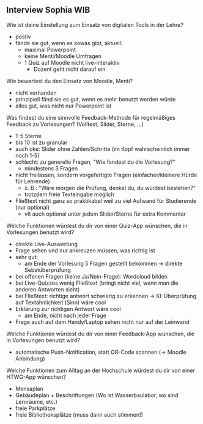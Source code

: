 ## Interview Sophia WIB

Wie ist deine Einstellung zum Einsatz von digitalen Tools in der Lehre?
- postiv
- fände sie gut, wenn es sowas gibt, aktuell:
  - maximal Powerpoint
  - keine Menti/Moodle Umfragen
  - 1 Quiz auf Moodle nicht live-interaktiv
    - Dozent geht nicht darauf ein

Wie bewertest du den Einsatz von Moodle, Menti?
- nicht vorhanden
- prinzipiell fänd sie es gut, wenn es mehr benutzt werden würde
- alles gut, was nicht nur Powerpoint ist

Was findest du eine sinnvolle Feedback-Methode für regelmäßiges Feedback zu Vorlesungen? (Volltext, Slider, Sterne, ...)
- 1-5 Sterne
- bis 10 ist zu granular
- auch oke: Slider ohne Zahlen/Schritte (im Kopf wahrscheinlich immer noch 1-5)
- schlecht: zu generelle Fragen, "Wie fandest du die Vorlesung?"
  - mindestens 3 Fragen
- nicht freilassen, sondern vorgefertigte Fragen (einfacher/kleinere Hürde für Lehrende)
  - z. B.: "Wäre morgen die Prüfung, denkst du, du würdest bestehen?"
  - trotzdem freie Texteingabe möglich
- Fließtext nicht ganz so praktikabel weil zu viel Aufwand für Studierende (nur optional)
  - vlt auch optional unter jedem Slider/Sterne für extra Kommentar

Welche Funktionen würdest du dir von einer Quiz-App wünschen, die in Vorlesungen benutzt wird?
- direkte Live-Auswertung
- Frage sehen und nur ankreuzen müssen, was richtig ist
- sehr gut:
  - am Ende der Vorlesung 5 Fragen gestellt bekommen → direkte Sebstüberprüfung
- bei offenen Fragen (keine Ja/Nein-Frage): Wordcloud bilden
- bei Live-Quizzes wenig Fließtext (bringt nicht viel, wenn man die anderen Antworten sieht)
- bei Fließtext: richtige antwort schwierig zu erkennen → KI-Überprüfung auf Textähnlichkeit (Sinn) wäre cool
- Erklärung zur richtigen Antwort wäre cool
  - am Ende, nicht nach jeder Frage
- Frage auch auf dem Handy/Laptop sehen nicht nur auf der Leinwand

Welche Funktionen würdest du dir von einer Feedback-App wünschen, die in Vorlesungen benutzt wird?
- automatische Push-Notification, statt QR-Code scannen (→ Moodle Anbindung)

Welche Funktionen zum Alltag an der Hochschule würdest du dir von einer HTWG-App wünschen?
- Mensaplan
- Gebäudeplan + Beschriftungen (Wo ist Wasserbaulabor, wo sind Lernräume, etc.)
- freie Parkplätze
- freie Bibliotheksplätze (muss dann auch stimmen!)